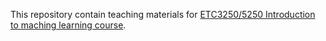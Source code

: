 This repository contain teaching materials for [ETC3250/5250 Introduction to maching learning course](iml.numbat.space).  
